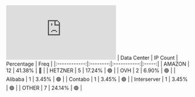 ![Diagramm](https://github.com/obajay/StateSync-snapshots/blob/main/Projects/Medibloc/1/README.md)
| Data Center | IP Count | Percentage | Freq |
|:------------:|:--------:|:-----------:|:-----:|
| AMAZON | 12 | 41.38% | 🔴 |
| HETZNER | 5 | 17.24% | 🟢 |
| OVH | 2 | 6.90% | 🟢 |
| Alibaba | 1 | 3.45% | 🟢 |
| Contabo | 1 | 3.45% | 🟢 |
| Interserver | 1 | 3.45% | 🟢 |
| OTHER | 7 | 24.14% | 🟢 |